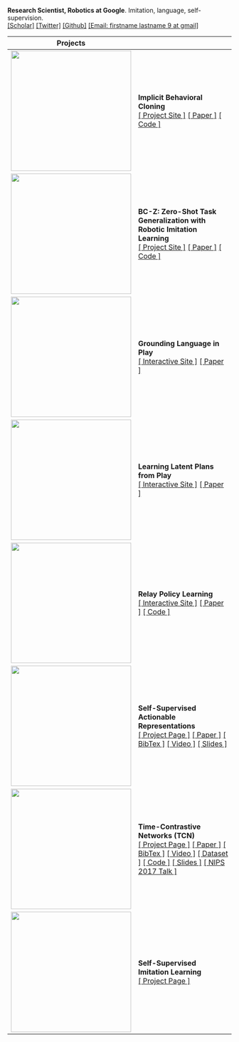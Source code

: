 **Research Scientist, Robotics at Google**. Imitation, language, self-supervision. <br>
[[Scholar]](https://scholar.google.com/citations?user=CYWO-oAAAAAJ&hl=en) [[Twitter]](https://twitter.com/coreylynch) [[Github]](https://github.com/coreylynch) [[Email: firstname lastname 9 at gmail]]()

| Projects |  |
| ------------- | ------------- |
| <img src='docs/figs/ibc.gif' width='270'>  | **Implicit Behavioral Cloning**<br>[[ Project Site ]](https://implicitbc.github.io/) [[ Paper ]](https://arxiv.org/abs/2109.00137) [[ Code ]](https://github.com/google-research/ibc) |
| <img src='docs/figs/bcz_results.gif' width='270'>  | **BC-Z: Zero-Shot Task Generalization with Robotic Imitation Learning**<br>[[ Project Site ]](https://sites.google.com/corp/view/bc-z/home) [[ Paper ]](https://arxiv.org/abs/2202.02005) [[ Code ]](https://github.com/google-research/tensor2robot/tree/master/research/bcz) |
| <img src='docs/figs/playlang.gif' width='270'>  | **Grounding Language in Play**<br>[[ Interactive Site ]](https://language-play.github.io) [[ Paper ]](https://arxiv.org/abs/2005.07648) |
| <img src='docs/figs/lmp_8tasks.gif' width='270'>  | **Learning Latent Plans from Play**<br>[[ Interactive Site ]](https://learning-from-play.github.io) [[ Paper ]](https://arxiv.org/abs/1903.01973)|
| <img src='docs/figs/relay.gif' width='270'>  | **Relay Policy Learning**<br>[[ Interactive Site ]](https://https://relay-policy-learning.github.io) [[ Paper ]](https://arxiv.org/abs/1910.11956) [[ Code ]](https://github.com/google-research/relay-policy-learning)|
| <img src='docs/figs/cheetah.gif' width='270'>  | **Self-Supervised Actionable Representations**<br>[[ Project Page ]](https://sites.google.com/view/actionablerepresentations/) [[ Paper ]](https://arxiv.org/abs/1808.00928) [[ BibTex ]](https://github.com/sermanet/home/blob/master/docs/bib/Dwibedi2018Learning.bib) [[ Video ]](https://drive.google.com/file/d/1QkEnqApB7U7XvRBupfnysgdFMarhnwlP/view?usp=sharing) [[ Slides ]](https://docs.google.com/presentation/d/1okTa2eWg-BbjA7l1dHL8R_UWOmF5wSQ0HHm7A8NpvfM/edit?usp=sharing) |
| <img src='docs/figs/kuka_pouring_cropped.mov.gif' width='270'>  | **Time-Contrastive Networks (TCN)**<br>[[ Project Page ]](https://sermanet.github.io/imitate/) [[ Paper ]](https://arxiv.org/abs/1704.06888) [[ BibTex ]](https://github.com/sermanet/home/blob/master/docs/bib/Sermanet2017TCN.bib) [[ Video ]](https://www.youtube.com/watch?v=b1UTUQpxPSY) [[ Dataset ]](https://sites.google.com/site/brainrobotdata/home/multiview-pouring) [[ Code ]](https://github.com/tensorflow/models/tree/master/research/tcn) [[ Slides ]](https://docs.google.com/presentation/d/1EvWSbsFfnceBpN7yG1wnqM2LxySQ0Gi-wTx6QaoVekY/edit?usp=sharing) [[ NIPS 2017 Talk ]](https://vimeo.com/252185872) |
| <img src='docs/figs/pose_all.mov.gif' width='270'>  |  **Self-Supervised Imitation Learning**<br>[[ Project Page ]](https://sermanet.github.io/imitation/) |
